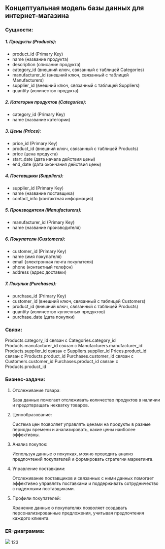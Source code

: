 ## Концептуальная модель базы данных для интернет-магазина
### Сущности:

##### 1. Продукты (Products):

- product_id (Primary Key)
- name (название продукта)
- description (описание продукта)
- category_id (внешний ключ, связанный с таблицей Categories)
- manufacturer_id (внешний ключ, связанный с таблицей Manufacturers)
- supplier_id (внешний ключ, связанный с таблицей Suppliers)
- quantity (количество продукта)

##### 2. Категории продуктов (Categories):

- category_id (Primary Key)
- name (название категории)

##### 3. Цены (Prices):

- price_id (Primary Key)
- product_id (внешний ключ, связанный с таблицей Products)
- price (цена продукта)
- start_date (дата начала действия цены)
- end_date (дата окончания действия цены)

##### 4. Поставщики (Suppliers):

- supplier_id (Primary Key)
- name (название поставщика)
- contact_info (контактная информация)

##### 5. Производители (Manufacturers):

- manufacturer_id (Primary Key)
- name (название производителя)

##### 6. Покупатели (Customers):

- customer_id (Primary Key)
- name (имя покупателя)
- email (электронная почта покупателя)
- phone (контактный телефон)
- address (адрес доставки)

##### 7. Покупки (Purchases):

- purchase_id (Primary Key)
- customer_id (внешний ключ, связанный с таблицей Customers)
- product_id (внешний ключ, связанный с таблицей Products)
- quantity (количество купленных продуктов)
- purchase_date (дата покупки)

### Связи:

Products.category_id связан с Categories.category_id
Products.manufacturer_id связан с Manufacturers.manufacturer_id
Products.supplier_id связан с Suppliers.supplier_id
Prices.product_id связан с Products.product_id
Purchases.customer_id связан с Customers.customer_id
Purchases.product_id связан с Products.product_id

### Бизнес-задачи:

1. Отслеживание товара:

   База данных помогает отслеживать количество продуктов в наличии и предотвращать нехватку товаров.

2. Ценообразование:

   Система цен позволяет управлять ценами на продукты в разные периоды времени и анализировать, какие цены наиболее эффективны.

3. Анализ покупок:

   Используя данные о покупках, можно проводить анализ предпочтений покупателей и формировать стратегии маркетинга.

4. Управление поставками:

   Отслеживание поставщиков и связанных с ними данных помогает эффективно управлять поставками и поддерживать сотрудничество с надежными поставщиками.

5. Профили покупателей:

   Хранение данных о покупателях позволяет создавать персонализированные предложения, учитывая предпочтения каждого клиента.

### ER-диаграмма:

![](C:\Users\User\Documents\GitHub\1st-project\erd.drawio.png)
123
